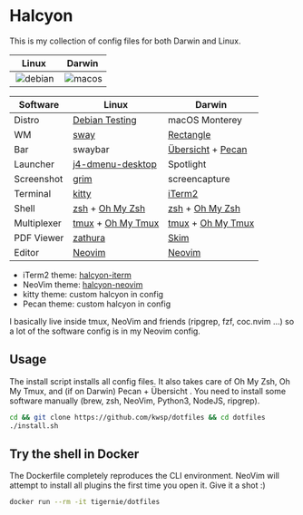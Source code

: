 # Halcyon

This is my collection of config files for both Darwin and Linux.

| **Linux**                                                                                                   | **Darwin**                                                                                                 |
| ----------------------------------------------------------------------------------------------------------- | ---------------------------------------------------------------------------------------------------------- |
| <img src="https://github.com/kwsp/halcyon-assets/raw/master/halcyon-debian.png" alt="debian" align="right"> | <img src="https://github.com/kwsp/halcyon-assets/raw/master/macOS-neofetch.png" alt="macos" align="right"> |

| Software    | Linux                                                                                 | Darwin                                                                                   |
| ----------- | ------------------------------------------------------------------------------------- | ---------------------------------------------------------------------------------------- |
| Distro      | [Debian Testing](https://www.debian.org/releases/testing/)                            | macOS Monterey                                                                           |
| WM          | [sway](https://github.com/swaywm/sway)                                                | [Rectangle](https://rectangleapp.com/)                                                   |
| Bar         | swaybar                                                                               | [Übersicht](http://tracesof.net/uebersicht/) + [Pecan](https://github.com/zzzeyez/Pecan) |
| Launcher    | [j4-dmenu-desktop](https://github.com/enkore/j4-dmenu-desktop)                        | Spotlight                                                                                |
| Screenshot  | [grim](https://github.com/emersion/grim)                                              | screencapture                                                                            |
| Terminal    | [kitty](https://sw.kovidgoyal.net/kitty/)                                             | [iTerm2](https://iterm2.com/)                                                            |
| Shell       | [zsh](http://www.zsh.org/) + [Oh My Zsh](https://ohmyz.sh/)                           | [zsh](http://www.zsh.org/) + [Oh My Zsh](https://ohmyz.sh/)                              |
| Multiplexer | [tmux](https://github.com/tmux/tmux) + [Oh My Tmux](https://github.com/gpakosz/.tmux) | [tmux](https://github.com/tmux/tmux) + [Oh My Tmux](https://github.com/gpakosz/.tmux)    |
| PDF Viewer  | [zathura](https://pwmt.org/projects/zathura/)                                         | [Skim](https://skim-app.sourceforge.io/)                                                 |
| Editor      | [Neovim](https://neovim.io/)                                                          | [Neovim](https://neovim.io/)                                                             |

- iTerm2 theme: [halcyon-iterm](https://github.com/bchiang7/halcyon-iterm)
- NeoVim theme: [halcyon-neovim](https://github.com/kwsp/halcyon-neovim)
- kitty theme: custom halcyon in config
- Pecan theme: custom halcyon in config

I basically live inside tmux, NeoVim and friends (ripgrep, fzf, coc.nvim ...) so a lot of the software config is in my Neovim config.

## Usage

The install script installs all config files. It also takes care of Oh My Zsh, Oh My Tmux, and (if on Darwin) Pecan + Übersicht . You need to install some software manually (brew, zsh, NeoVim, Python3, NodeJS, ripgrep).

```bash
cd && git clone https://github.com/kwsp/dotfiles && cd dotfiles
./install.sh
```

## Try the shell in Docker

The Dockerfile completely reproduces the CLI environment. NeoVim will attempt to install all plugins the first time you open it. Give it a shot :)

```bash
docker run --rm -it tigernie/dotfiles
```
